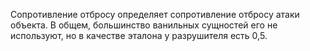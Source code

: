 Сопротивление отбросу определяет сопротивление отбросу атаки объекта.
В общем, большинство ванильных сущностей его не используют, но в качестве эталона у разрушителя есть 0,5.
